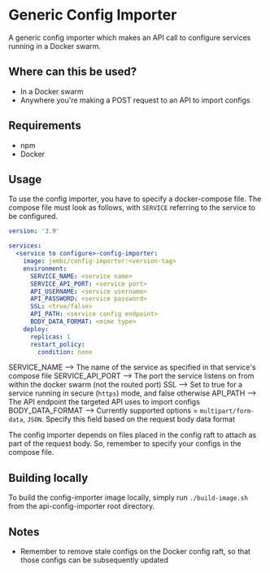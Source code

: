# Generic Config Importer

A generic config importer which makes an API call to configure services running in a Docker swarm.

## Where can this be used?

- In a Docker swarm
- Anywhere you're making a POST request to an API to import configs

## Requirements

- npm
- Docker

## Usage

To use the config importer, you have to specify a docker-compose file. The compose file must look as follows, with `SERVICE` referring to the service to be configured.

```yml
version: '3.9'

services:
  <service to configure>-config-importer:
    image: jembi/config-importer:<version-tag>
    environment:
      SERVICE_NAME: <service name>
      SERVICE_API_PORT: <service port>
      API_USERNAME: <service username>
      API_PASSWORD: <service password>
      SSL: <true/false>
      API_PATH: <service config endpoint>
      BODY_DATA_FORMAT: <mime type>
    deploy:
      replicas: 1
      restart_policy:
        condition: none
```

SERVICE_NAME      --> The name of the service as specified in that service's compose file
SERVICE_API_PORT  --> The port the service listens on from within the docker swarm (not the routed port)
SSL               --> Set to true for a service running in secure (`https`) mode, and false otherwise
API_PATH          --> The API endpoint the targeted API uses to import configs
BODY_DATA_FORMAT  --> Currently supported options = `multipart/form-data`, `JSON`. Specify this field based on the request body data format

The config importer depends on files placed in the config raft to attach as part of the request body. So, remember to specify your configs in the compose file. 

## Building locally

To build the config-importer image locally, simply run `./build-image.sh` from the api-config-importer root directory.

## Notes

- Remember to remove stale configs on the Docker config raft, so that those configs can be subsequently updated
